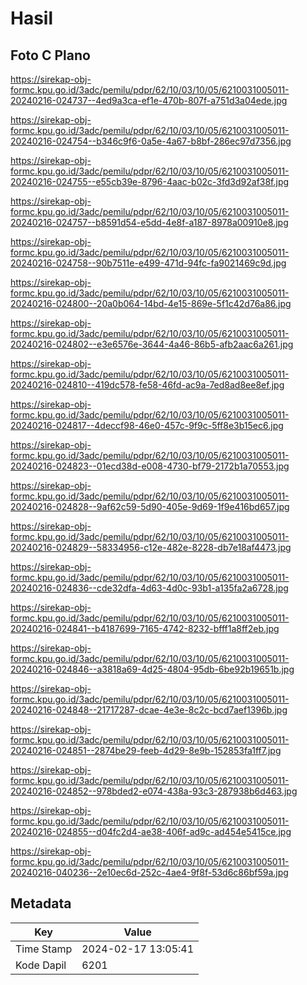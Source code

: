 # Hasil

## Foto C Plano

https://sirekap-obj-formc.kpu.go.id/3adc/pemilu/pdpr/62/10/03/10/05/6210031005011-20240216-024737--4ed9a3ca-ef1e-470b-807f-a751d3a04ede.jpg

https://sirekap-obj-formc.kpu.go.id/3adc/pemilu/pdpr/62/10/03/10/05/6210031005011-20240216-024754--b346c9f6-0a5e-4a67-b8bf-286ec97d7356.jpg

https://sirekap-obj-formc.kpu.go.id/3adc/pemilu/pdpr/62/10/03/10/05/6210031005011-20240216-024755--e55cb39e-8796-4aac-b02c-3fd3d92af38f.jpg

https://sirekap-obj-formc.kpu.go.id/3adc/pemilu/pdpr/62/10/03/10/05/6210031005011-20240216-024757--b8591d54-e5dd-4e8f-a187-8978a00910e8.jpg

https://sirekap-obj-formc.kpu.go.id/3adc/pemilu/pdpr/62/10/03/10/05/6210031005011-20240216-024758--90b7511e-e499-471d-94fc-fa9021469c9d.jpg

https://sirekap-obj-formc.kpu.go.id/3adc/pemilu/pdpr/62/10/03/10/05/6210031005011-20240216-024800--20a0b064-14bd-4e15-869e-5f1c42d76a86.jpg

https://sirekap-obj-formc.kpu.go.id/3adc/pemilu/pdpr/62/10/03/10/05/6210031005011-20240216-024802--e3e6576e-3644-4a46-86b5-afb2aac6a261.jpg

https://sirekap-obj-formc.kpu.go.id/3adc/pemilu/pdpr/62/10/03/10/05/6210031005011-20240216-024810--419dc578-fe58-46fd-ac9a-7ed8ad8ee8ef.jpg

https://sirekap-obj-formc.kpu.go.id/3adc/pemilu/pdpr/62/10/03/10/05/6210031005011-20240216-024817--4deccf98-46e0-457c-9f9c-5ff8e3b15ec6.jpg

https://sirekap-obj-formc.kpu.go.id/3adc/pemilu/pdpr/62/10/03/10/05/6210031005011-20240216-024823--01ecd38d-e008-4730-bf79-2172b1a70553.jpg

https://sirekap-obj-formc.kpu.go.id/3adc/pemilu/pdpr/62/10/03/10/05/6210031005011-20240216-024828--9af62c59-5d90-405e-9d69-1f9e416bd657.jpg

https://sirekap-obj-formc.kpu.go.id/3adc/pemilu/pdpr/62/10/03/10/05/6210031005011-20240216-024829--58334956-c12e-482e-8228-db7e18af4473.jpg

https://sirekap-obj-formc.kpu.go.id/3adc/pemilu/pdpr/62/10/03/10/05/6210031005011-20240216-024836--cde32dfa-4d63-4d0c-93b1-a135fa2a6728.jpg

https://sirekap-obj-formc.kpu.go.id/3adc/pemilu/pdpr/62/10/03/10/05/6210031005011-20240216-024841--b4187699-7165-4742-8232-bfff1a8ff2eb.jpg

https://sirekap-obj-formc.kpu.go.id/3adc/pemilu/pdpr/62/10/03/10/05/6210031005011-20240216-024846--a3818a69-4d25-4804-95db-6be92b19651b.jpg

https://sirekap-obj-formc.kpu.go.id/3adc/pemilu/pdpr/62/10/03/10/05/6210031005011-20240216-024848--21717287-dcae-4e3e-8c2c-bcd7aef1396b.jpg

https://sirekap-obj-formc.kpu.go.id/3adc/pemilu/pdpr/62/10/03/10/05/6210031005011-20240216-024851--2874be29-feeb-4d29-8e9b-152853fa1ff7.jpg

https://sirekap-obj-formc.kpu.go.id/3adc/pemilu/pdpr/62/10/03/10/05/6210031005011-20240216-024852--978bded2-e074-438a-93c3-287938b6d463.jpg

https://sirekap-obj-formc.kpu.go.id/3adc/pemilu/pdpr/62/10/03/10/05/6210031005011-20240216-024855--d04fc2d4-ae38-406f-ad9c-ad454e5415ce.jpg

https://sirekap-obj-formc.kpu.go.id/3adc/pemilu/pdpr/62/10/03/10/05/6210031005011-20240216-040236--2e10ec6d-252c-4ae4-9f8f-53d6c86bf59a.jpg


## Metadata

| Key        | Value               |
| ---------- | ------------------- |
| Time Stamp | 2024-02-17 13:05:41 |
| Kode Dapil | 6201                |



